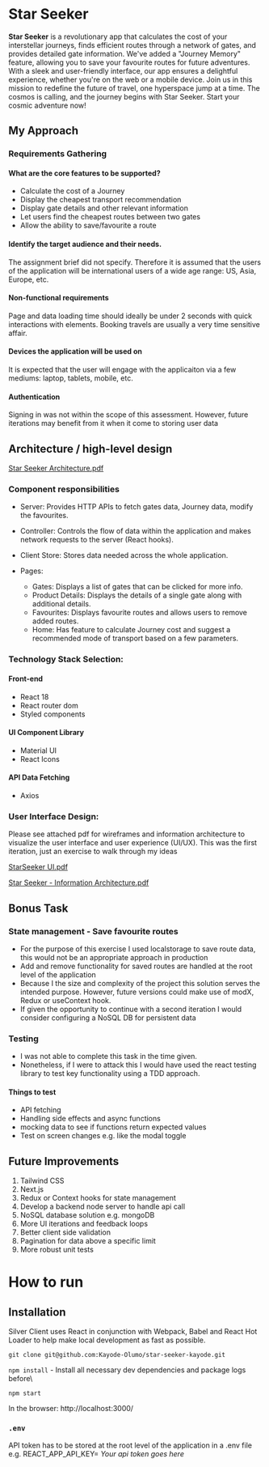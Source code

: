 # Star Seeker

**Star Seeker** is a revolutionary app that calculates the cost of your interstellar journeys, finds efficient routes through a network of gates, and provides detailed gate information. We've added a "Journey Memory" feature, allowing you to save your favourite routes for future adventures. With a sleek and user-friendly interface, our app ensures a delightful experience, whether you're on the web or a mobile device. Join us in this mission to redefine the future of travel, one hyperspace jump at a time. The cosmos is calling, and the journey begins with Star Seeker. Start your cosmic adventure now!

## My Approach

### Requirements Gathering

#### What are the core features to be supported?

- Calculate the cost of a Journey
- Display the cheapest transport recommendation
- Display gate details and other relevant information
- Let users find the cheapest routes between two gates
- Allow the ability to save/favourite a route

#### Identify the target audience and their needs.
The assignment brief did not specify. Therefore it is assumed that the users of the application will be international users of a wide age range: US, Asia, Europe, etc.

#### Non-functional requirements
Page and data loading time should ideally be under 2 seconds with quick interactions with elements. Booking travels are usually a very time sensitive affair.

#### Devices the application will be used on
It is expected that the user will engage with the applicaiton via a few mediums: laptop, tablets, mobile, etc.

#### Authentication
Signing in was not within the scope of this assessment. However, future iterations may benefit from it when it come to storing user data

## Architecture / high-level design
[Star Seeker Architecture.pdf](https://github.com/Kayode-Olumo/star-seeker-kayode/files/13300785/Star.Seeker.Architecture.pdf)

### Component responsibilities
- Server: Provides HTTP APIs to fetch gates data, Journey data, modify the favourites.
- Controller: Controls the flow of data within the application and makes network requests to the server (React hooks).
- Client Store: Stores data needed across the whole application. 

- Pages:
    - Gates: Displays a list of gates that can be clicked for more info.
    - Product Details: Displays the details of a single gate along with additional details.
    - Favourites: Displays favourite routes and allows users to remove added routes.
    - Home: Has feature to calculate Journey cost and suggest a recommended mode of transport based on a few parameters.


### Technology Stack Selection:
#### Front-end
- React 18
- React router dom
- Styled components

#### UI Component Library
- Material UI
- React Icons

#### API Data Fetching
- Axios


### User Interface Design:

Please see attached pdf for wireframes and information architecture to visualize the user interface and user experience (UI/UX).
This was the first iteration, just an exercise to walk through my ideas

[StarSeeker UI.pdf](https://github.com/Kayode-Olumo/star-seeker-kayode/files/13300584/StarSeeker.UI.pdf)

[Star Seeker - Information Architecture.pdf](https://github.com/Kayode-Olumo/star-seeker-kayode/files/13300587/Star.Seeker.-.Information.Architecture.pdf)


## Bonus Task
### State management - Save favourite routes
- For the purpose of this exercise I used localstorage to save route data, this would not be an appropriate approach in production
- Add and remove functionality for saved routes are handled at the root level of the application
- Because I the size and complexity of the project this solution serves the intended purpose. However, future versions could make use of modX, Redux or useContext hook.  
- If given the opportunity to continue with a second iteration I would consider configuring a NoSQL DB for persistent data

### Testing
- I was not able to complete this task in the time given.
- Nonetheless, if I were to attack this I would have used the react testing library to test key functionality using a TDD approach.
#### Things to test
- API fetching
- Handling side effects and async functions
- mocking data to see if functions return expected values
- Test on screen changes e.g. like the modal toggle


## Future Improvements

1. Tailwind CSS
2. Next.js
3. Redux or Context hooks for state management
4. Develop a backend node server to handle api call
5. NoSQL database solution e.g. mongoDB
6. More UI iterations and feedback loops
7. Better client side validation
8. Pagination for data above a specific limit
9. More robust unit tests

# How to run 

## Installation

Silver Client uses React in conjunction with Webpack, Babel and React Hot Loader to help make local development as fast as possible.

`git clone git@github.com:Kayode-Olumo/star-seeker-kayode.git`

`npm install` - Install all necessary dev dependencies and package logs before\

`npm start`

In the browser:
http://localhost:3000/

### `.env`
API token has to be stored at the root level of the application in a .env file e.g. REACT_APP_API_KEY= *Your api token goes here*








